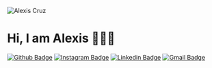 ![Alexis Cruz]([https://capsule-render.vercel.app/api?type=waving&height=300&color=red&text=Alexis%20Cruz&fontColor=FFF&animation=scaleIn](https://capsule-render.vercel.app/api?type=waving&height=300&color=red&text=Hi,%20I%20am%20Alexis%20👨🏻‍💻&fontColor=FFF&animation=scaleIn))

# Hi, I am Alexis 👨🏻‍💻

[![Github Badge](https://img.shields.io/badge/-Facebook-blue?style=for-the-badge&logo=Facebook&logoColor=white&link=https://github.com/arthurspk)](https://www.facebook.com/profile.php?id=61573816924905)
[![Instagram Badge](https://img.shields.io/badge/Instagram-E4405F?style=for-the-badge&logo=instagram&logoColor=white)](https://www.instagram.com/alexis_cruzmj/)
[![Linkedin Badge](https://img.shields.io/badge/-Linkedin-blue?style=for-the-badge&logo=Linkedin&logoColor=white&link=https://github.com/arthurspk)](https://www.linkedin.com/in/alexis-cruz-102653348/)
[![Gmail Badge](https://img.shields.io/badge/-Gmail-%23333?style=for-the-badge&logo=gmail&logoColor=white)](mailto:johancruzm77@gmail.com)
